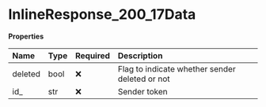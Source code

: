 # InlineResponse_200_17Data

**Properties**

| Name    | Type | Required | Description                                    |
| :------ | :--- | :------- | :--------------------------------------------- |
| deleted | bool | ❌       | Flag to indicate whether sender deleted or not |
| id\_    | str  | ❌       | Sender token                                   |
